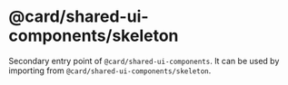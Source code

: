 # @card/shared-ui-components/skeleton

Secondary entry point of `@card/shared-ui-components`. It can be used by importing from `@card/shared-ui-components/skeleton`.
